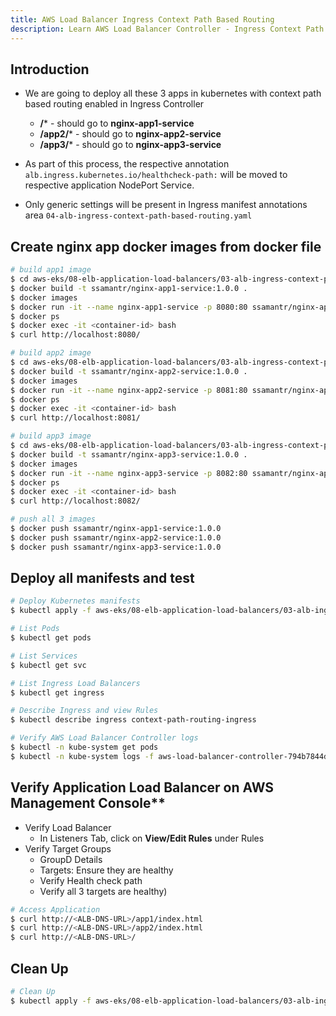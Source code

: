 ```yaml
---
title: AWS Load Balancer Ingress Context Path Based Routing
description: Learn AWS Load Balancer Controller - Ingress Context Path Based Routing
---
```


## Introduction
- We are going to deploy all these 3 apps in kubernetes with context path based routing enabled in Ingress Controller
    - **/*** - should go to **nginx-app1-service**
    - **/app2/*** - should go to **nginx-app2-service**
    - **/app3/*** - should go to **nginx-app3-service**
    
- As part of this process, the respective annotation `alb.ingress.kubernetes.io/healthcheck-path:` will be moved to respective application NodePort Service.
- Only generic settings will be present in Ingress manifest annotations area `04-alb-ingress-context-path-based-routing.yaml`

## Create nginx app docker images from docker file
```bash
# build app1 image
$ cd aws-eks/08-elb-application-load-balancers/03-alb-ingress-context-path-based-routing/docker/app1
$ docker build -t ssamantr/nginx-app1-service:1.0.0 .
$ docker images
$ docker run -it --name nginx-app1-service -p 8080:80 ssamantr/nginx-app1-service:1.0.0
$ docker ps
$ docker exec -it <container-id> bash
$ curl http://localhost:8080/

# build app2 image
$ cd aws-eks/08-elb-application-load-balancers/03-alb-ingress-context-path-based-routing/docker/app2
$ docker build -t ssamantr/nginx-app2-service:1.0.0 .
$ docker images
$ docker run -it --name nginx-app2-service -p 8081:80 ssamantr/nginx-app2-service:1.0.0
$ docker ps
$ docker exec -it <container-id> bash
$ curl http://localhost:8081/

# build app3 image
$ cd aws-eks/08-elb-application-load-balancers/03-alb-ingress-context-path-based-routing/docker/app3
$ docker build -t ssamantr/nginx-app3-service:1.0.0 .
$ docker images
$ docker run -it --name nginx-app3-service -p 8082:80 ssamantr/nginx-app3-service:1.0.0
$ docker ps
$ docker exec -it <container-id> bash
$ curl http://localhost:8082/

# push all 3 images
$ docker push ssamantr/nginx-app1-service:1.0.0
$ docker push ssamantr/nginx-app2-service:1.0.0
$ docker push ssamantr/nginx-app3-service:1.0.0
```

## Deploy all manifests and test
```bash
# Deploy Kubernetes manifests
$ kubectl apply -f aws-eks/08-elb-application-load-balancers/03-alb-ingress-context-path-based-routing/kube-manifests/.

# List Pods
$ kubectl get pods

# List Services
$ kubectl get svc

# List Ingress Load Balancers
$ kubectl get ingress

# Describe Ingress and view Rules
$ kubectl describe ingress context-path-routing-ingress

# Verify AWS Load Balancer Controller logs
$ kubectl -n kube-system get pods 
$ kubectl -n kube-system logs -f aws-load-balancer-controller-794b7844dd-8hk7n 
```

## Verify Application Load Balancer on AWS Management Console**
- Verify Load Balancer
    - In Listeners Tab, click on **View/Edit Rules** under Rules
- Verify Target Groups
    - GroupD Details
    - Targets: Ensure they are healthy
    - Verify Health check path
    - Verify all 3 targets are healthy)
```bash
# Access Application
$ curl http://<ALB-DNS-URL>/app1/index.html
$ curl http://<ALB-DNS-URL>/app2/index.html
$ curl http://<ALB-DNS-URL>/
```

## Clean Up
```bash
# Clean Up
$ kubectl apply -f aws-eks/08-elb-application-load-balancers/03-alb-ingress-context-path-based-routing/kube-manifests/.
```
